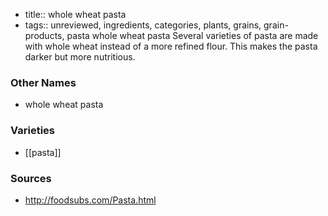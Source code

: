 - title:: whole wheat pasta
- tags:: unreviewed, ingredients, categories, plants, grains, grain-products, pasta
whole wheat pasta Several varieties of pasta are made with whole wheat instead of a more refined flour. This makes the pasta darker but more nutritious.

### Other Names

* whole wheat pasta

### Varieties

* [[pasta]]

### Sources
* http://foodsubs.com/Pasta.html
